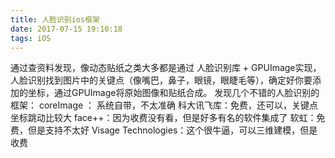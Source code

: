 ```yaml
---
title: 人脸识别ios框架
date: 2017-07-15 19:10:18
tags: iOS
---
```

通过查资料发现，像动态贴纸之类大多都是通过 人脸识别库 + GPUImage实现，人脸识别找到图片中的关键点（像嘴巴，鼻子，眼镜，眼睫毛等），确定好你要添加的坐标，通过GPUImage将原始图像和贴纸合成。
发现几个不错的人脸识别的框架：
coreImage ： 系统自带，不太准确
科大讯飞库：免费，还可以，关键点坐标跳动比较大
face++：因为收费没有看，但是好多有名的软件集成了
软虹：免费，但是支持不太好
Visage Technologies：这个很牛逼，可以三维建模，但是收费

